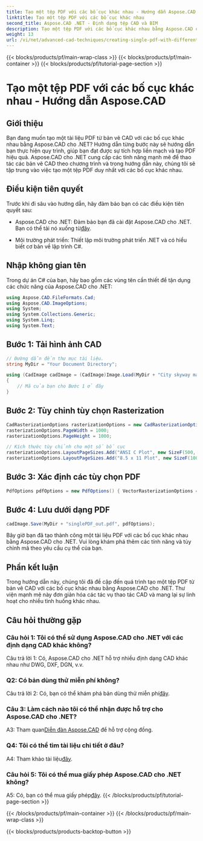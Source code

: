 ```yaml
---
title: Tạo một tệp PDF với các bố cục khác nhau - Hướng dẫn Aspose.CAD
linktitle: Tạo một tệp PDF với các bố cục khác nhau
second_title: Aspose.CAD .NET - Định dạng tệp CAD và BIM
description: Tạo một tệp PDF với các bố cục khác nhau bằng Aspose.CAD cho .NET. Hãy làm theo hướng dẫn từng bước của chúng tôi để tích hợp liền mạch và tạo PDF hiệu quả.
weight: 13
url: /vi/net/advanced-cad-techniques/creating-single-pdf-with-different-layouts/
---
```


{{< blocks/products/pf/main-wrap-class >}}
{{< blocks/products/pf/main-container >}}
{{< blocks/products/pf/tutorial-page-section >}}

# Tạo một tệp PDF với các bố cục khác nhau - Hướng dẫn Aspose.CAD

## Giới thiệu

Bạn đang muốn tạo một tài liệu PDF từ bản vẽ CAD với các bố cục khác nhau bằng Aspose.CAD cho .NET? Hướng dẫn từng bước này sẽ hướng dẫn bạn thực hiện quy trình, giúp bạn đạt được sự tích hợp liền mạch và tạo PDF hiệu quả. Aspose.CAD cho .NET cung cấp các tính năng mạnh mẽ để thao tác các bản vẽ CAD theo chương trình và trong hướng dẫn này, chúng tôi sẽ tập trung vào việc tạo một tệp PDF duy nhất với các bố cục khác nhau.

## Điều kiện tiên quyết

Trước khi đi sâu vào hướng dẫn, hãy đảm bảo bạn có các điều kiện tiên quyết sau:

-  Aspose.CAD cho .NET: Đảm bảo bạn đã cài đặt Aspose.CAD cho .NET. Bạn có thể tải nó xuống từ[đây](https://releases.aspose.com/cad/net/).

- Môi trường phát triển: Thiết lập môi trường phát triển .NET và có hiểu biết cơ bản về lập trình C#.

## Nhập không gian tên

Trong dự án C# của bạn, hãy bao gồm các vùng tên cần thiết để tận dụng các chức năng của Aspose.CAD cho .NET:

```csharp
using Aspose.CAD.FileFormats.Cad;
using Aspose.CAD.ImageOptions;
using System;
using System.Collections.Generic;
using System.Linq;
using System.Text;
```

## Bước 1: Tải hình ảnh CAD

```csharp
// Đường dẫn đến thư mục tài liệu.
string MyDir = "Your Document Directory";

using (CadImage cadImage = (CadImage)Image.Load(MyDir + "City skyway map.dwg"))
{
    // Mã của bạn cho Bước 1 ở đây
}
```

## Bước 2: Tùy chỉnh tùy chọn Rasterization

```csharp
CadRasterizationOptions rasterizationOptions = new CadRasterizationOptions();
rasterizationOptions.PageWidth = 1000;
rasterizationOptions.PageHeight = 1000;

// Kích thước tùy chỉnh cho một số bố cục
rasterizationOptions.LayoutPageSizes.Add("ANSI C Plot", new SizeF(500, 1000));
rasterizationOptions.LayoutPageSizes.Add("8.5 x 11 Plot", new SizeF(1000, 100));
```

## Bước 3: Xác định các tùy chọn PDF

```csharp
PdfOptions pdfOptions = new PdfOptions() { VectorRasterizationOptions = rasterizationOptions };
```

## Bước 4: Lưu dưới dạng PDF

```csharp
cadImage.Save(MyDir + "singlePDF_out.pdf", pdfOptions);
```

Bây giờ bạn đã tạo thành công một tài liệu PDF với các bố cục khác nhau bằng Aspose.CAD cho .NET. Vui lòng khám phá thêm các tính năng và tùy chỉnh mã theo yêu cầu cụ thể của bạn.

## Phần kết luận

Trong hướng dẫn này, chúng tôi đã đề cập đến quá trình tạo một tệp PDF từ bản vẽ CAD với các bố cục khác nhau bằng Aspose.CAD cho .NET. Thư viện mạnh mẽ này đơn giản hóa các tác vụ thao tác CAD và mang lại sự linh hoạt cho nhiều tình huống khác nhau.

## Câu hỏi thường gặp

### Câu hỏi 1: Tôi có thể sử dụng Aspose.CAD cho .NET với các định dạng CAD khác không?

Câu trả lời 1: Có, Aspose.CAD cho .NET hỗ trợ nhiều định dạng CAD khác nhau như DWG, DXF, DGN, v.v.

### Q2: Có bản dùng thử miễn phí không?

 Câu trả lời 2: Có, bạn có thể khám phá bản dùng thử miễn phí[đây](https://releases.aspose.com/).

### Câu 3: Làm cách nào tôi có thể nhận được hỗ trợ cho Aspose.CAD cho .NET?

 A3: Tham quan[Diễn đàn Aspose.CAD](https://forum.aspose.com/c/cad/19) để hỗ trợ cộng đồng.

### Q4: Tôi có thể tìm tài liệu chi tiết ở đâu?

 A4: Tham khảo tài liệu[đây](https://reference.aspose.com/cad/net/).

### Câu hỏi 5: Tôi có thể mua giấy phép Aspose.CAD cho .NET không?

 A5: Có, bạn có thể mua giấy phép[đây](https://purchase.aspose.com/buy).
{{< /blocks/products/pf/tutorial-page-section >}}

{{< /blocks/products/pf/main-container >}}
{{< /blocks/products/pf/main-wrap-class >}}

{{< blocks/products/products-backtop-button >}}
